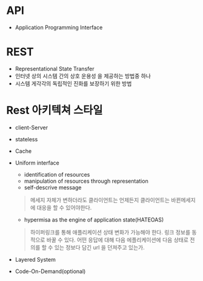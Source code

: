
# API
- Application Programming Interface

# REST
- Representational State Transfer
- 인터넷 상의 시스템 간의 상호 운용성 을 제공하는 방법중 하나
- 시스템 게각각의 독립적인 진화를 보장하기 위한 방법

# Rest 아키텍쳐 스타일
- client-Server
- stateless
- Cache
- Uniform interface
    - identification of resources
    - manipulation of resources through representation
    - self-descrive message
  > 메세지 자체가 변하더라도 클라이언트는 언제든지 클라이언트는 바뀐메세지에 대응을 할 수 있어야한다.
    - hypermisa as the engine of application state(HATEOAS)
  > 하이퍼링크를 통해 애플리케이션 상태 변화가 가능해야 한다. 링크 정보를 동적으로 바꿀 수 있다. 어떤 응답에 대해 다음 에플리케이션에 다음 상태로 전의를
  > 할 수 있는 정보다 담긴 url 을 던져주고 있는가.
  
- Layered System
- Code-On-Demand(optional)

